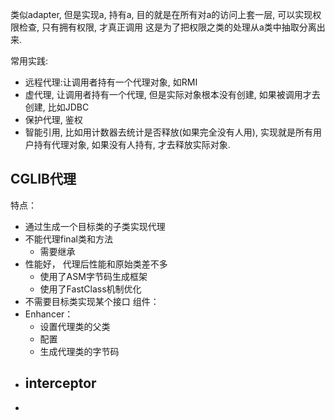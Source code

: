 类似adapter, 但是实现a, 持有a, 目的就是在所有对a的访问上套一层, 可以实现权限检查, 只有拥有权限, 才真正调用
这是为了把权限之类的处理从a类中抽取分离出来.

常用实践:
- 远程代理:让调用者持有一个代理对象, 如RMI
- 虚代理, 让调用者持有一个代理, 但是实际对象根本没有创建, 如果被调用才去创建, 比如JDBC
- 保护代理, 鉴权
- 智能引用, 比如用计数器去统计是否释放(如果完全没有人用), 实现就是所有用户持有代理对象, 如果没有人持有, 才去释放实际对象.

## CGLIB代理
特点：
- 通过生成一个目标类的子类实现代理
- 不能代理final类和方法
	- 需要继承
- 性能好， 代理后性能和原始类差不多
	- 使用了ASM字节码生成框架
	- 使用了FastClass机制优化
- 不需要目标类实现某个接口
组件：
- Enhancer：
	- 设置代理类的父类
	- 配置
	- 生成代理类的字节码
- interceptor
	- 
- 